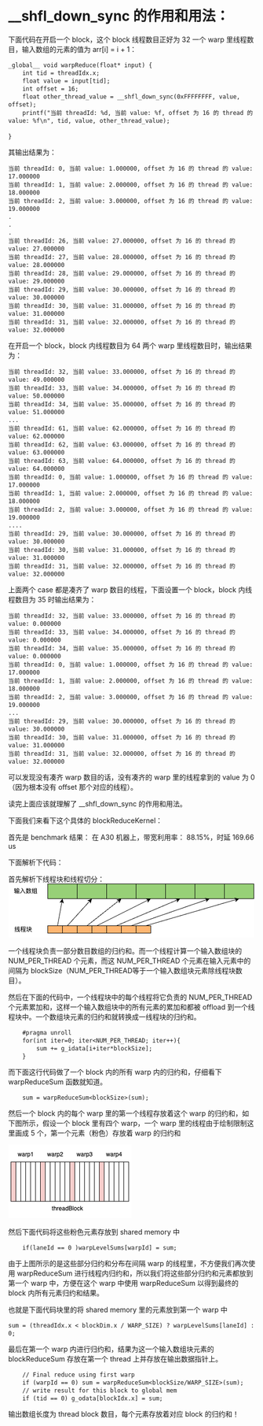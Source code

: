 
# __shfl_down_sync 的作用和用法：

下面代码在开启一个 block，这个 block 线程数目正好为 32 一个 warp 里线程数目，输入数组的元素的值为 arr[i] = i + 1：
```
_global__ void warpReduce(float* input) {
    int tid = threadIdx.x;
    float value = input[tid];
    int offset = 16;
    float other_thread_value = __shfl_down_sync(0xFFFFFFFF, value, offset);
    printf("当前 threadId: %d, 当前 value: %f, offset 为 16 的 thread 的 value: %f\n", tid, value, other_thread_value);

}
```
其输出结果为：
```
当前 threadId: 0, 当前 value: 1.000000, offset 为 16 的 thread 的 value: 17.000000
当前 threadId: 1, 当前 value: 2.000000, offset 为 16 的 thread 的 value: 18.000000
当前 threadId: 2, 当前 value: 3.000000, offset 为 16 的 thread 的 value: 19.000000
.
.
.
当前 threadId: 26, 当前 value: 27.000000, offset 为 16 的 thread 的 value: 27.000000
当前 threadId: 27, 当前 value: 28.000000, offset 为 16 的 thread 的 value: 28.000000
当前 threadId: 28, 当前 value: 29.000000, offset 为 16 的 thread 的 value: 29.000000
当前 threadId: 29, 当前 value: 30.000000, offset 为 16 的 thread 的 value: 30.000000
当前 threadId: 30, 当前 value: 31.000000, offset 为 16 的 thread 的 value: 31.000000
当前 threadId: 31, 当前 value: 32.000000, offset 为 16 的 thread 的 value: 32.000000
```

在开启一个 block，block 内线程数目为 64 两个 warp 里线程数目时，输出结果为：
```
当前 threadId: 32, 当前 value: 33.000000, offset 为 16 的 thread 的 value: 49.000000
当前 threadId: 33, 当前 value: 34.000000, offset 为 16 的 thread 的 value: 50.000000
当前 threadId: 34, 当前 value: 35.000000, offset 为 16 的 thread 的 value: 51.000000
...
当前 threadId: 61, 当前 value: 62.000000, offset 为 16 的 thread 的 value: 62.000000
当前 threadId: 62, 当前 value: 63.000000, offset 为 16 的 thread 的 value: 63.000000
当前 threadId: 63, 当前 value: 64.000000, offset 为 16 的 thread 的 value: 64.000000
当前 threadId: 0, 当前 value: 1.000000, offset 为 16 的 thread 的 value: 17.000000
当前 threadId: 1, 当前 value: 2.000000, offset 为 16 的 thread 的 value: 18.000000
当前 threadId: 2, 当前 value: 3.000000, offset 为 16 的 thread 的 value: 19.000000
....
当前 threadId: 29, 当前 value: 30.000000, offset 为 16 的 thread 的 value: 30.000000
当前 threadId: 30, 当前 value: 31.000000, offset 为 16 的 thread 的 value: 31.000000
当前 threadId: 31, 当前 value: 32.000000, offset 为 16 的 thread 的 value: 32.000000
```

上面两个 case 都是凑齐了 warp 数目的线程，下面设置一个 block，block 内线程数目为 35 时输出结果为：
```
当前 threadId: 32, 当前 value: 33.000000, offset 为 16 的 thread 的 value: 0.000000
当前 threadId: 33, 当前 value: 34.000000, offset 为 16 的 thread 的 value: 0.000000
当前 threadId: 34, 当前 value: 35.000000, offset 为 16 的 thread 的 value: 0.000000
当前 threadId: 0, 当前 value: 1.000000, offset 为 16 的 thread 的 value: 17.000000
当前 threadId: 1, 当前 value: 2.000000, offset 为 16 的 thread 的 value: 18.000000
当前 threadId: 2, 当前 value: 3.000000, offset 为 16 的 thread 的 value: 19.000000
...
当前 threadId: 29, 当前 value: 30.000000, offset 为 16 的 thread 的 value: 30.000000
当前 threadId: 30, 当前 value: 31.000000, offset 为 16 的 thread 的 value: 31.000000
当前 threadId: 31, 当前 value: 32.000000, offset 为 16 的 thread 的 value: 32.000000
```
可以发现没有凑齐 warp 数目的话，没有凑齐的 warp 里的线程拿到的 value 为 0（因为根本没有 offset 那个对应的线程）。

读完上面应该就理解了 __shfl_down_sync 的作用和用法。

下面我们来看下这个具体的 blockReduceKernel：

首先是 benchmark 结果：
在 A30 机器上，带宽利用率： 88.15%，时延 169.66 us

下面解析下代码：

首先解析下线程块和线程切分：
![](../assets/reduce_kernel/img1.png)


一个线程块负责一部分数目数组的归约和。而一个线程计算一个输入数组块的 NUM_PER_THREAD 个元素，而这 NUM_PER_THREAD 个元素在输入元素中的间隔为 blockSize（NUM_PER_THREAD等于一个输入数组块元素除线程块数目）。

然后在下面的代码中，一个线程块中的每个线程将它负责的 NUM_PER_THREAD 个元素累加和，这样一个输入数组块中的所有元素的累加和都被 offload 到一个线程块中。一个数组块元素的归约和就转换成一线程块的归约和。
```
    #pragma unroll
    for(int iter=0; iter<NUM_PER_THREAD; iter++){
        sum += g_idata[i+iter*blockSize];
    }
```

而下面这行代码做了一个 block 内的所有 warp 内的归约和，仔细看下 warpReduceSum 函数就知道。
```
    sum = warpReduceSum<blockSize>(sum);
```
然后一个 block 内的每个 warp 里的第一个线程存放着这个 warp 的归约和，如下图所示，假设一个 block 里有四个 warp，一个 warp 里的线程由于绘制限制这里画成 5 个，第一个元素（粉色）存放着 warp 的归约和

![](../assets/reduce_kernel/img2.png)


然后下面代码将这些粉色元素存放到 shared memory 中


```
    if(laneId == 0 )warpLevelSums[warpId] = sum;
```

由于上图所示的是这些部分归约和分布在间隔 warp 的线程里，不方便我们再次使用 warpReduceSum 进行线程内归约和，所以我们将这些部分归约和元素都放到第一个 warp 中，方便在这个 warp 中使用 warpReduceSum 以得到最终的 block 内所有元素归约和结果。

也就是下面代码块里的将 shared memory 里的元素放到第一个 warp 中

```
sum = (threadIdx.x < blockDim.x / WARP_SIZE) ? warpLevelSums[laneId] : 0;
```

最后在第一个 warp 内进行归约和，结果为这一个输入数组块元素的 blockReduceSum 存放在第一个 thread 上并存放在输出数据指针上。

```
    // Final reduce using first warp
    if (warpId == 0) sum = warpReduceSum<blockSize/WARP_SIZE>(sum); 
    // write result for this block to global mem
    if (tid == 0) g_odata[blockIdx.x] = sum;
```
输出数组长度为 thread block 数目，每个元素存放着对应 block 的归约和！